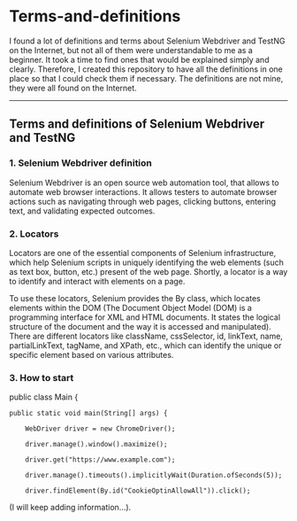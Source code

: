 # Terms-and-definitions

I found a lot of definitions and terms about Selenium Webdriver and TestNG on the Internet, but not all of them were understandable to me as a beginner. It took a time to find ones that would be explained simply and clearly. Therefore, I created this repository to have all the definitions in one place so that I could check them if necessary. The definitions are not mine, they were all found on the Internet. 

________________________________________________________________________________________________________________________________________________________________________________________
## Terms and definitions of Selenium Webdriver and TestNG

### 1. Selenium Webdriver definition

Selenium Webdriver is an open source web automation tool, that allows to automate web browser interactions. It allows testers to automate browser actions such as navigating through web pages, clicking buttons, entering text, and validating expected outcomes.

### 2. Locators

Locators are one of the essential components of Selenium infrastructure, which help Selenium scripts in uniquely identifying the web elements (such as text box, button, etc.) present of the web page. Shortly, a locator is a way to identify and interact with elements on a page.

To use these locators, Selenium provides the By class, which locates elements within the DOM (The Document Object Model (DOM) is a programming interface for XML and HTML documents. It states the logical structure of the document and the way it is accessed and manipulated).
There are different locators like className, cssSelector, id, linkText, name, partialLinkText, tagName, and XPath, etc., which can identify the unique or specific element based on various attributes. 

### 3. How to start

public class Main {

    public static void main(String[] args) {
    
        WebDriver driver = new ChromeDriver();
        
        driver.manage().window().maximize();
        
        driver.get("https://www.example.com");
        
        driver.manage().timeouts().implicitlyWait(Duration.ofSeconds(5));
        
        driver.findElement(By.id("CookieOptinAllowAll")).click();

(I will keep adding information...).
